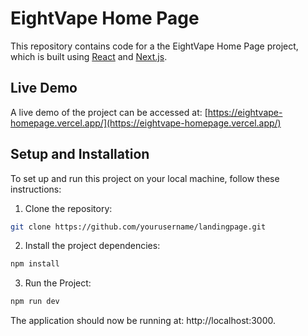 # EightVape Home Page

This repository contains code for a the EightVape Home Page project, which is built using [React](https://reactjs.org/) and [Next.js](https://nextjs.org/).

## Live Demo

A live demo of the project can be accessed at: [https://eightvape-homepage.vercel.app/](https://eightvape-homepage.vercel.app/)

## Setup and Installation

To set up and run this project on your local machine, follow these instructions:

1. Clone the repository:

```sh
git clone https://github.com/yourusername/landingpage.git
```

2. Install the project dependencies:

```sh
npm install
```

3. Run the Project:

```sh
npm run dev
```

The application should now be running at: http://localhost:3000.
